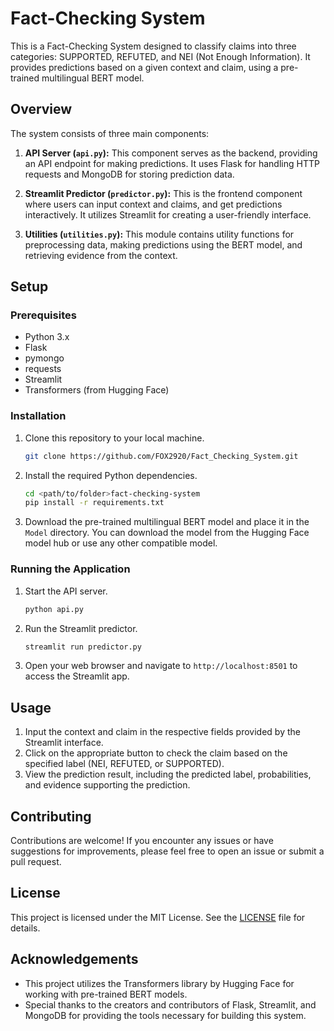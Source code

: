 # Fact-Checking System

This is a Fact-Checking System designed to classify claims into three categories: SUPPORTED, REFUTED, and NEI (Not Enough Information). It provides predictions based on a given context and claim, using a pre-trained multilingual BERT model.

## Overview

The system consists of three main components:

1. **API Server (`api.py`):** This component serves as the backend, providing an API endpoint for making predictions. It uses Flask for handling HTTP requests and MongoDB for storing prediction data.

2. **Streamlit Predictor (`predictor.py`):** This is the frontend component where users can input context and claims, and get predictions interactively. It utilizes Streamlit for creating a user-friendly interface.

3. **Utilities (`utilities.py`):** This module contains utility functions for preprocessing data, making predictions using the BERT model, and retrieving evidence from the context.

## Setup

### Prerequisites

- Python 3.x
- Flask
- pymongo
- requests
- Streamlit
- Transformers (from Hugging Face)

### Installation

1. Clone this repository to your local machine.

    ```bash
    git clone https://github.com/FOX2920/Fact_Checking_System.git
    ```

2. Install the required Python dependencies.

    ```bash
    cd <path/to/folder>fact-checking-system
    pip install -r requirements.txt
    ```

3. Download the pre-trained multilingual BERT model and place it in the `Model` directory. You can download the model from the Hugging Face model hub or use any other compatible model.

### Running the Application

1. Start the API server.

    ```bash
    python api.py
    ```

2. Run the Streamlit predictor.

    ```bash
    streamlit run predictor.py
    ```

3. Open your web browser and navigate to `http://localhost:8501` to access the Streamlit app.

## Usage

1. Input the context and claim in the respective fields provided by the Streamlit interface.
2. Click on the appropriate button to check the claim based on the specified label (NEI, REFUTED, or SUPPORTED).
3. View the prediction result, including the predicted label, probabilities, and evidence supporting the prediction.

## Contributing

Contributions are welcome! If you encounter any issues or have suggestions for improvements, please feel free to open an issue or submit a pull request.

## License

This project is licensed under the MIT License. See the [LICENSE](LICENSE) file for details.

## Acknowledgements

- This project utilizes the Transformers library by Hugging Face for working with pre-trained BERT models.
- Special thanks to the creators and contributors of Flask, Streamlit, and MongoDB for providing the tools necessary for building this system.

